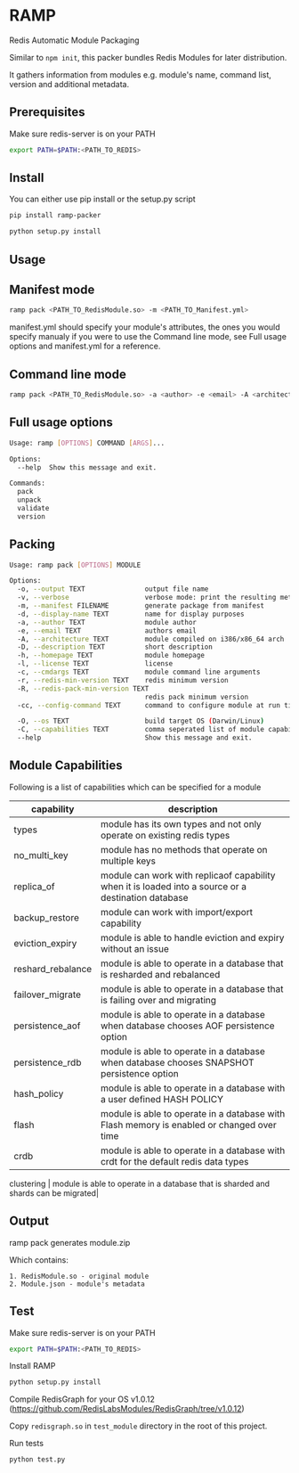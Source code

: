 # RAMP

Redis Automatic Module Packaging

Similar to `npm init`, this packer bundles Redis Modules for later distribution.

It gathers information from modules e.g.
module's name, command list, version and additional metadata.

## Prerequisites

Make sure redis-server is on your PATH

```sh
export PATH=$PATH:<PATH_TO_REDIS>
```

## Install

You can either use pip install or the setup.py script

```sh
pip install ramp-packer
```

```sh
python setup.py install
```

## Usage

## Manifest mode

```sh
ramp pack <PATH_TO_RedisModule.so> -m <PATH_TO_Manifest.yml>
```

manifest.yml should specify your module's attributes, the ones you would specify manualy if you were to use
the Command line mode, see Full usage options and manifest.yml for a reference.

## Command line mode

```sh
ramp pack <PATH_TO_RedisModule.so> -a <author> -e <email> -A <architecture> -d <description> -h <homepage> -l <license> -c <cmdargs> -r <redis-min-version>
```

## Full usage options

```sh
Usage: ramp [OPTIONS] COMMAND [ARGS]...

Options:
  --help  Show this message and exit.

Commands:
  pack
  unpack
  validate
  version
```

## Packing

```sh
Usage: ramp pack [OPTIONS] MODULE

Options:
  -o, --output TEXT               output file name
  -v, --verbose                   verbose mode: print the resulting metadata
  -m, --manifest FILENAME         generate package from manifest
  -d, --display-name TEXT         name for display purposes
  -a, --author TEXT               module author
  -e, --email TEXT                authors email
  -A, --architecture TEXT         module compiled on i386/x86_64 arch
  -D, --description TEXT          short description
  -h, --homepage TEXT             module homepage
  -l, --license TEXT              license
  -c, --cmdargs TEXT              module command line arguments
  -r, --redis-min-version TEXT    redis minimum version
  -R, --redis-pack-min-version TEXT
                                  redis pack minimum version
  -cc, --config-command TEXT      command to configure module at run time

  -O, --os TEXT                   build target OS (Darwin/Linux)
  -C, --capabilities TEXT         comma seperated list of module capabilities
  --help                          Show this message and exit.
```

## Module Capabilities

Following is a list of capabilities which can be specified for a module

capability | description |
---------- | ----------- |
types | module has its own types and not only operate on existing redis types|
no_multi_key | module has no methods that operate on multiple keys|
replica_of | module can work with replicaof capability when it is loaded into a source or a destination database|
backup_restore | module can work with import/export capability|
eviction_expiry | module is able to handle eviction and expiry without an issue|
reshard_rebalance | module is able to operate in a database that is resharded and rebalanced|
failover_migrate | module is able to operate in a database that is failing over and migrating|
persistence_aof | module is able to operate in a database when database chooses AOF persistence option|
persistence_rdb | module is able to operate in a database when database chooses SNAPSHOT persistence option|
hash_policy | module is able to operate in a database with a user defined HASH POLICY|
flash | module is able to operate in a database with Flash memory is enabled or changed over time|
crdb | module is able to operate in a database with crdt for the default redis data types|    

clustering | module is able to operate in a database that is sharded and shards can be migrated|

## Output

ramp pack generates module.zip

Which contains:

    1. RedisModule.so - original module
    2. Module.json - module's metadata

## Test
Make sure redis-server is on your PATH

```sh
export PATH=$PATH:<PATH_TO_REDIS>
```

Install RAMP
```sh
python setup.py install
```

Compile RedisGraph for your OS v1.0.12 (https://github.com/RedisLabsModules/RedisGraph/tree/v1.0.12)

Copy `redisgraph.so` in `test_module` directory in the root of this project.

Run tests
```sh
python test.py
```
